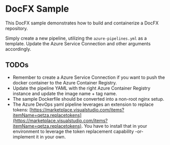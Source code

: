 # DocFX Sample

This DocFX sample demonstrates how to build and containerize a DocFX repository.

Simply create a new pipeline, utilizing the `azure-pipelines.yml` as a template. Update the Azure Service Connection and other arguments accordingly.

## TODOs

* Remember to create a Azure Service Connection if you want to push the docker container to the Azure Container Registry.
* Update the pipeline YAML with the right Azure Container Registry instance and update the image name + tag name.
* The sample Dockerfile should be converted into a non-root nginx setup.
* The Azure DevOps yaml pipeline leverages an extension to replace tokens: [https://marketplace.visualstudio.com/items?itemName=qetza.replacetokens](https://marketplace.visualstudio.com/items?itemName=qetza.replacetokens). You have to install that in your environment to leverage the token replacement capability -or- implement it in your own.

